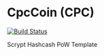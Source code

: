 CpcCoin (CPC)
===========

[![Build Status](https://travis-ci.org/RazorLove/cpccoin.png?branch=master)](https://travis-ci.org/RazorLove/cpccoin)


Scrypt Hashcash PoW Template